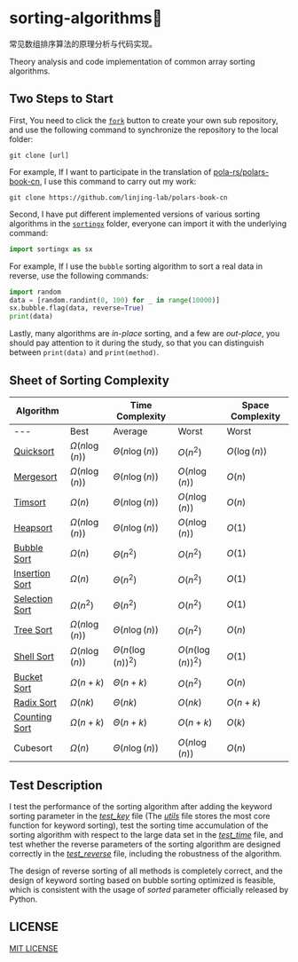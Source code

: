 # sorting-algorithms🎢

常见数组排序算法的原理分析与代码实现。

Theory analysis and code implementation of common array sorting algorithms.

## Two Steps to Start

First, You need to click the [`fork`](https://github.com/linjing-lab/sorting-algorithms/fork) button to create your own sub repository, and use the following command to synchronize the repository to the local folder:

```git
git clone [url]
```

For example, If I want to participate in the translation of [pola-rs/polars-book-cn](https://github.com/pola-rs/polars-book-cn), I use this command to carry out my work:

```git
git clone https://github.com/linjing-lab/polars-book-cn
```

Second, I have put different implemented versions of various sorting algorithms in the [`sortingx`](./sortingx/) folder, everyone can import it with the underlying command:

```python
import sortingx as sx
```

For example, If I use the `bubble` sorting algorithm to sort a real data in reverse, use the following commands:

```python
import random 
data = [random.randint(0, 100) for _ in range(10000)]
sx.bubble.flag(data, reverse=True)
print(data)
```

Lastly, many algorithms are *in-place* sorting, and a few are *out-place*, you should pay attention to it during the study, so that you can distinguish between `print(data)` and `print(method)`.

## Sheet of Sorting Complexity

<div align="center">

|Algorithm||Time Complexity||Space Complexity|
|--|--|--|--|--|
|---|Best|Average|Worst|Worst|
|[Quicksort](./docs/Quicksort.md)|$\Omega(n \log(n))$|$\Theta(n \log(n))$|$O(n^2)$|$O(\log(n))$|
|[Mergesort](./docs/Mergesort.md)|$\Omega(n \log(n))$|$\Theta(n \log(n))$|$O(n \log(n))$|$O(n)$|
|[Timsort](./docs/Timsort.md)|$\Omega(n)$|$\Theta(n \log(n))$|$O(n \log(n))$|$O(n)$|
|[Heapsort](./docs/Heapsort.md)|$\Omega(n \log(n))$|$\Theta(n \log(n))$|$O(n \log(n))$|$O(1)$|
|[Bubble Sort](./docs/Bubblesort.md)|$\Omega(n)$|$\Theta(n^2)$|$O(n^2)$|$O(1)$|
|[Insertion Sort](./docs/Insertionsort.md)|$\Omega(n)$|$\Theta(n^2)$|$O(n^2)$|$O(1)$|
|[Selection Sort](./docs/Selectionsort.md)|$\Omega(n^2)$|$\Theta(n^2)$|$O(n^2)$|$O(1)$|
|[Tree Sort](./docs/Treesort.md)|$\Omega(n \log(n))$|$\Theta(n \log(n))$|$O(n^2)$|$O(n)$|
|[Shell Sort](./docs/Shellsort.md)|$\Omega(n \log (n))$|$\Theta(n(\log (n))^2)$|$O(n(\log (n))^2)$|$O(1)$|
|[Bucket Sort](./docs/Bucketsort.md)|$\Omega(n + k)$|$\Theta(n + k)$|$O(n^2)$|$O(n)$|
|[Radix Sort](./docs/Radixsort.md)|$\Omega(nk)$|$\Theta(nk)$|$O(nk)$|$O(n+k)$|
|[Counting Sort](./docs/Countingsort.md)|$\Omega(n + k)$|$\Theta(n + k)$|$O(n + k)$|$O(k)$|
|Cubesort|$\Omega(n)$|$\Theta(n \log(n))$|$O(n \log(n))$|$O(n)$|

</div>

## Test Description

I test the performance of the sorting algorithm after adding the keyword sorting parameter in the [*test_key*](./test_key.py) file (The [*utils*](./utils.py) file stores the most core function for keyword sorting), test the sorting time accumulation of the sorting algorithm with respect to the large data set in the [*test_time*](./test_time.py) file, and test whether the reverse parameters of the sorting algorithm are designed correctly in the [*test_reverse*](./test_reverse.py) file, including the robustness of the algorithm.

The design of reverse sorting of all methods is completely correct, and the design of keyword sorting based on bubble sorting optimized is feasible, which is consistent with the usage of *sorted* parameter officially released by Python.

## LICENSE

[MIT LICENSE](./LICENSE)
